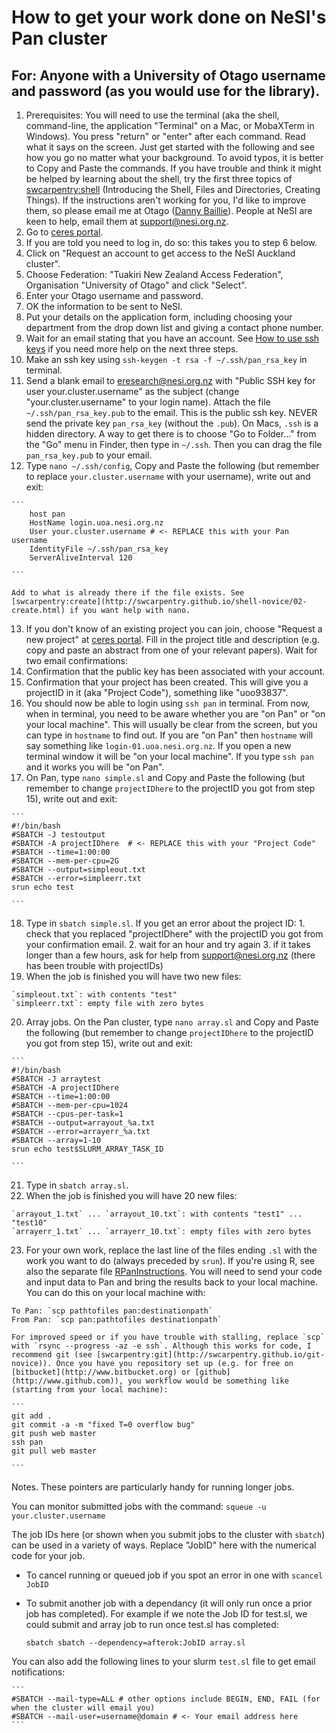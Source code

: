 # How to get your work done on NeSI's Pan cluster

## For: Anyone with a University of Otago username and password (as you would use for the library).

1.  Prerequisites: You will need to use the terminal (aka the shell, command-line, the application "Terminal" on a Mac, or MobaXTerm in Windows). You press "return" or "enter" after each command. Read what it says on the screen. Just get started with the following and see how you go no matter what your background. To avoid typos, it is better to Copy and Paste the commands. If you have trouble and think it might be helped by learning about the shell, try the first three topics of [swcarpentry:shell](http://swcarpentry.github.io/shell-novice/) (Introducing the Shell, Files and Directories, Creating Things). If the instructions aren't working for you, I'd like to improve them, so please email me at Otago ([Danny Baillie](mailto:danny.baillie@otago.ac.nz?Subject=PanInstructions)). People at NeSI are keen to help, email them at [support@nesi.org.nz](mailto:support@nesi.org.nz).
2.  Go to [ceres portal](https://web.ceres.auckland.ac.nz/portal).
3.  If you are told you need to log in, do so: this takes you to step 6 below.
4.  Click on "Request an account to get access to the NeSI Auckland cluster".
5.  Choose Federation: "Tuakiri New Zealand Access Federation", Organisation "University of Otago" and click "Select".
6.  Enter your Otago username and password.
7.  OK the information to be sent to NeSI.
8.  Put your details on the application form, including choosing your department from the drop down list and giving a contact phone number.
9.  Wait for an email stating that you have an account. See [How to use ssh keys](https://wiki.auckland.ac.nz/display/CER/How+to+log+in+using+ssh+keys) if you need more help on the next three steps.
10.  Make an ssh key using `ssh-keygen -t rsa -f ~/.ssh/pan_rsa_key` in terminal.
11.  Send a blank email to [eresearch@nesi.org.nz](mailto:eresearch@nesi.org.nz?Subject=Public%20SSH%20key%20for%20user%20your.cluster.username) with "Public SSH key for user your.cluster.username" as the subject (change "your.cluster.username" to your login name). Attach the file `~/.ssh/pan_rsa_key.pub` to the email. This is the public ssh key. NEVER send the private key `pan_rsa_key` (without the `.pub`). On Macs, `.ssh` is a hidden directory. A way to get there is to choose "Go to Folder..." from the "Go" menu in Finder, then type in `~/.ssh`. Then you can drag the file `pan_rsa_key.pub` to your email.
12.  Type `nano ~/.ssh/config`, Copy and Paste the following (but remember to replace `your.cluster.username` with your username), write out and exit:

    ```
        host pan
        HostName login.uoa.nesi.org.nz
        User your.cluster.username # <- REPLACE this with your Pan username
        IdentityFile ~/.ssh/pan_rsa_key
        ServerAliveInterval 120

    ```

    Add to what is already there if the file exists. See [swcarpentry:create](http://swcarpentry.github.io/shell-novice/02-create.html) if you want help with nano.
13.  If you don't know of an existing project you can join, choose "Request a new project" at [ceres portal](https://web.ceres.auckland.ac.nz/portal). Fill in the project title and description (e.g. copy and paste an abstract from one of your relevant papers). Wait for two email confirmations:
14.  Confirmation that the public key has been associated with your account.
15.  Confirmation that your project has been created. This will give you a projectID in it (aka "Project Code"), something like "uoo93837".
16.  You should now be able to login using `ssh pan` in terminal. From now, when in terminal, you need to be aware whether you are "on Pan" or "on your local machine". This will usually be clear from the screen, but you can type in `hostname` to find out. If you are "on Pan" then `hostname` will say something like `login-01.uoa.nesi.org.nz`. If you open a new terminal window it will be "on your local machine". If you type `ssh pan` and it works you will be "on Pan".
17.  On Pan, type `nano simple.sl` and Copy and Paste the following (but remember to change `projectIDhere` to the projectID you got from step 15), write out and exit:

    ```
    #!/bin/bash
    #SBATCH -J testoutput
    #SBATCH -A projectIDhere  # <- REPLACE this with your "Project Code"
    #SBATCH --time=1:00:00
    #SBATCH --mem-per-cpu=2G
    #SBATCH --output=simpleout.txt
    #SBATCH --error=simpleerr.txt
    srun echo test

    ```

18.  Type in `sbatch simple.sl`. If you get an error about the project ID:
    1.  check that you replaced "projectIDhere" with the projectID you got from your confirmation email.
    2.  wait for an hour and try again
    3.  if it takes longer than a few hours, ask for help from [support@nesi.org.nz](mailto:support@nesi.org.nz) (there has been trouble with projectIDs)
19.  When the job is finished you will have two new files:

    `simpleout.txt`: with contents "test"
    `simpleerr.txt`: empty file with zero bytes

20.  Array jobs. On the Pan cluster, type `nano array.sl` and Copy and Paste the following (but remember to change `projectIDhere` to the projectID you got from step 15), write out and exit:

    ```
    #!/bin/bash
    #SBATCH -J arraytest
    #SBATCH -A projectIDhere
    #SBATCH --time=1:00:00
    #SBATCH --mem-per-cpu=1024 
    #SBATCH --cpus-per-task=1
    #SBATCH --output=arrayout_%a.txt
    #SBATCH --error=arrayerr_%a.txt
    #SBATCH --array=1-10
    srun echo test$SLURM_ARRAY_TASK_ID

    ```

21.  Type in `sbatch array.sl`.
22.  When the job is finished you will have 20 new files:

    `arrayout_1.txt` ... `arrayout_10.txt`: with contents "test1" ... "test10"
    `arrayerr_1.txt` ... `arrayerr_10.txt`: empty files with zero bytes

23.  For your own work, replace the last line of the files ending `.sl` with the work you want to do (always preceded by `srun`). If you're using R, see also the separate file [RPanInstructions](https://rawgit.com/dannybaillie/NeSI/master/RPanInstructions.html). You will need to send your code and input data to Pan and bring the results back to your local machine. You can do this on your local machine with:

    To Pan: `scp pathtofiles pan:destinationpath`
    From Pan: `scp pan:pathtofiles destinationpath`

    For improved speed or if you have trouble with stalling, replace `scp` with `rsync --progress -az -e ssh`. Although this works for code, I recommend git (see [swcarpentry:git](http://swcarpentry.github.io/git-novice)). Once you have you repository set up (e.g. for free on [bitbucket](http://www.bitbucket.org) or [github](http://www.github.com)), you workflow would be something like (starting from your local machine):

    ```
    git add .
    git commit -a -m "fixed T=0 overflow bug"
    git push web master
    ssh pan
    git pull web master

    ```

Notes. These pointers are particularly handy for running longer jobs.

You can monitor submitted jobs with the command: `squeue -u your.cluster.username`

The job IDs here (or shown when you submit jobs to the cluster with `sbatch`) can be used in a variety of ways. Replace "JobID" here with the numerical code for your job.

* To cancel running or queued job if you spot an error in one with `scancel JobID`

* To submit another job with a dependancy (it will only run once a prior job has completed). For example 
if we note the Job ID for test.sl, we could submit and array job to run once test.sl has completed:

    ```
    sbatch sbatch --dependency=afterok:JobID array.sl
    ```

You can also add the following lines to your slurm `test.sl` file to get email notifications:
    
    ```
    #SBATCH --mail-type=ALL # other options include BEGIN, END, FAIL (for when the cluster will email you)
    #SBATCH --mail-user=username@domain # <- Your email address here
    ```
    
    
